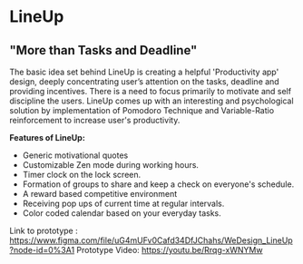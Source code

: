# LineUp
## "More than Tasks and Deadline"

The basic idea set behind LineUp is creating a helpful 'Productivity app' design, deeply concentrating user’s attention on the tasks, deadline and providing incentives. There is a need to focus primarily to motivate and self discipline the users. LineUp comes up with an interesting and psychological solution by  implementation of Pomodoro Technique and Variable-Ratio reinforcement to increase user's productivity.
  
**Features of LineUp:**
 * Generic motivational quotes
 * Customizable Zen mode during working hours.
 * Timer clock on the lock screen. 
 * Formation of groups to share and keep a check on everyone's schedule.
 * A reward based competitive environment  
 * Receiving pop ups of current time at regular intervals.
 * Color coded calendar based on your everyday tasks.



Link to prototype : https://www.figma.com/file/uG4mUFv0Cafd34DfJChahs/WeDesign_LineUp?node-id=0%3A1
Prototype Video: https://youtu.be/Rrqg-xWNYMw

